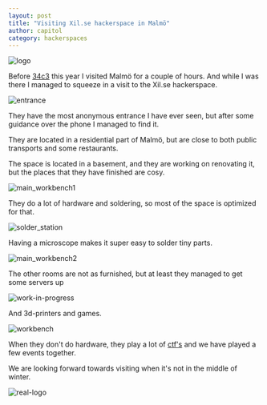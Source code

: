 ```yaml
---
layout: post
title: "Visiting Xil.se hackerspace in Malmö"
author: capitol
category: hackerspaces
---
```

![logo](/images/xil.se/xil-logo2.png)

Before [34c3](https://events.ccc.de/congress/2017/wiki/index.php/Main_Page) this year I visited
Malmö for a couple of hours. And while I was there I managed to squeeze in a visit to the Xil.se
hackerspace.

![entrance](/images/xil.se/entrance.jpg)

They have the most anonymous entrance I have ever seen, but after some guidance over the phone
I managed to find it.

They are located in a residential part of Malmö, but are close to both public transports and some
restaurants.

The space is located in a basement, and they are working on renovating it, but the places
that they have finished are cosy.

![main_workbench1](/images/xil.se/main_workbench1.jpg)

They do a lot of hardware and soldering, so most of the space is optimized for that.

![solder_station](/images/xil.se/solder_station.jpg)

Having a microscope makes it super easy to solder tiny parts.

![main_workbench2](/images/xil.se/main_workbench2.jpg)

The other rooms are not as furnished, but at least they managed to get some servers up 

![work-in-progress](/images/xil.se/work-in-progress.jpg)

And 3d-printers and games.

![workbench](/images/xil.se/workbench.jpg)

When they don't do hardware, they play a lot of [ctf's](https://ctftime.org/team/21671) and
we have played a few events together.

We are looking forward towards visiting when it's not in the middle of winter.

![real-logo](/images/xil.se/real-logo.jpg)
